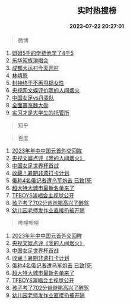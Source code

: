 <div align="center"><h2>实时热搜榜</h2><h4>2023-07-22 20:27:01</h4></div>

> 微博  

1. [姐姐5千的学费他学了4千5](https://s.weibo.com/weibo?q=%23%E5%A7%90%E5%A7%905%E5%8D%83%E7%9A%84%E5%AD%A6%E8%B4%B9%E4%BB%96%E5%AD%A6%E4%BA%864%E5%8D%835%23&t=31&band_rank=1&Refer=top)<br />
2. [乐华家族演唱会](https://s.weibo.com/weibo?q=%E4%B9%90%E5%8D%8E%E5%AE%B6%E6%97%8F%E6%BC%94%E5%94%B1%E4%BC%9A&t=31&band_rank=2&Refer=top)<br />
3. [成都大运村今天开村](https://s.weibo.com/weibo?q=%23%E6%88%90%E9%83%BD%E5%A4%A7%E8%BF%90%E6%9D%91%E4%BB%8A%E5%A4%A9%E5%BC%80%E6%9D%91%23&t=31&band_rank=3&Refer=top)<br />
4. [林靖恩](https://s.weibo.com/weibo?q=%E6%9E%97%E9%9D%96%E6%81%A9&t=31&band_rank=4&Refer=top)<br />
5. [封神终于不再甩锅女性](https://s.weibo.com/weibo?q=%23%E5%B0%81%E7%A5%9E%E7%BB%88%E4%BA%8E%E4%B8%8D%E5%86%8D%E7%94%A9%E9%94%85%E5%A5%B3%E6%80%A7%23&t=31&band_rank=5&Refer=top)<br />
6. [央视网文娱评价我的人间烟火](https://s.weibo.com/weibo?q=%23%E5%A4%AE%E8%A7%86%E7%BD%91%E6%96%87%E5%A8%B1%E8%AF%84%E4%BB%B7%E6%88%91%E7%9A%84%E4%BA%BA%E9%97%B4%E7%83%9F%E7%81%AB%23&t=31&band_rank=6&Refer=top)<br />
7. [中国女足vs丹麦队](https://s.weibo.com/weibo?q=%23%E4%B8%AD%E5%9B%BD%E5%A5%B3%E8%B6%B3vs%E4%B8%B9%E9%BA%A6%E9%98%9F%23&t=31&band_rank=7&Refer=top)<br />
8. [全面暴涨魏大勋](https://s.weibo.com/weibo?q=%23%E5%85%A8%E9%9D%A2%E6%9A%B4%E6%B6%A8%E9%AD%8F%E5%A4%A7%E5%8B%8B%23&t=31&band_rank=8&Refer=top)<br />
9. [实习才是大学生的托管所](https://s.weibo.com/weibo?q=%23%E5%AE%9E%E4%B9%A0%E6%89%8D%E6%98%AF%E5%A4%A7%E5%AD%A6%E7%94%9F%E7%9A%84%E6%89%98%E7%AE%A1%E6%89%80%23&t=31&band_rank=9&Refer=top)<br />

> 知乎  


> 百度  

1. [2023年年中中国元首外交回眸](https://www.baidu.com/s?wd=2023%E5%B9%B4%E5%B9%B4%E4%B8%AD%E4%B8%AD%E5%9B%BD%E5%85%83%E9%A6%96%E5%A4%96%E4%BA%A4%E5%9B%9E%E7%9C%B8&sa=fyb_news&rsv_dl=fyb_news)<br />
2. [央视文娱点评《我的人间烟火》](https://www.baidu.com/s?wd=%E5%A4%AE%E8%A7%86%E6%96%87%E5%A8%B1%E7%82%B9%E8%AF%84%E3%80%8A%E6%88%91%E7%9A%84%E4%BA%BA%E9%97%B4%E7%83%9F%E7%81%AB%E3%80%8B&sa=fyb_news&rsv_dl=fyb_news)<br />
3. [中国女足世界杯首战](https://www.baidu.com/s?wd=%E4%B8%AD%E5%9B%BD%E5%A5%B3%E8%B6%B3%E4%B8%96%E7%95%8C%E6%9D%AF%E9%A6%96%E6%88%98&sa=fyb_news&rsv_dl=fyb_news)<br />
4. [收藏！暑期非遗打卡计划](https://www.baidu.com/s?wd=%E6%94%B6%E8%97%8F%EF%BC%81%E6%9A%91%E6%9C%9F%E9%9D%9E%E9%81%97%E6%89%93%E5%8D%A1%E8%AE%A1%E5%88%92&sa=fyb_news&rsv_dl=fyb_news)<br />
5. [俄称4名俄记者遭乌军炮击 已致1死](https://www.baidu.com/s?wd=%E4%BF%84%E7%A7%B04%E5%90%8D%E4%BF%84%E8%AE%B0%E8%80%85%E9%81%AD%E4%B9%8C%E5%86%9B%E7%82%AE%E5%87%BB+%E5%B7%B2%E8%87%B41%E6%AD%BB&sa=fyb_news&rsv_dl=fyb_news)<br />
6. [超大特大城市最新名单来了](https://www.baidu.com/s?wd=%E8%B6%85%E5%A4%A7%E7%89%B9%E5%A4%A7%E5%9F%8E%E5%B8%82%E6%9C%80%E6%96%B0%E5%90%8D%E5%8D%95%E6%9D%A5%E4%BA%86&sa=fyb_news&rsv_dl=fyb_news)<br />
7. [TFBOYS演唱会主视觉公开](https://www.baidu.com/s?wd=TFBOYS%E6%BC%94%E5%94%B1%E4%BC%9A%E4%B8%BB%E8%A7%86%E8%A7%89%E5%85%AC%E5%BC%80&sa=fyb_news&rsv_dl=fyb_news)<br />
8. [孩子考了702分爸爸喝高兴了醉驾](https://www.baidu.com/s?wd=%E5%AD%A9%E5%AD%90%E8%80%83%E4%BA%86702%E5%88%86%E7%88%B8%E7%88%B8%E5%96%9D%E9%AB%98%E5%85%B4%E4%BA%86%E9%86%89%E9%A9%BE&sa=fyb_news&rsv_dl=fyb_news)<br />
9. [幼儿园老师发作业直接扔被开除](https://www.baidu.com/s?wd=%E5%B9%BC%E5%84%BF%E5%9B%AD%E8%80%81%E5%B8%88%E5%8F%91%E4%BD%9C%E4%B8%9A%E7%9B%B4%E6%8E%A5%E6%89%94%E8%A2%AB%E5%BC%80%E9%99%A4&sa=fyb_news&rsv_dl=fyb_news)<br />

> 哔哩哔哩  

1. [2023年年中中国元首外交回眸](https://www.baidu.com/s?wd=2023%E5%B9%B4%E5%B9%B4%E4%B8%AD%E4%B8%AD%E5%9B%BD%E5%85%83%E9%A6%96%E5%A4%96%E4%BA%A4%E5%9B%9E%E7%9C%B8&sa=fyb_news&rsv_dl=fyb_news)<br />
2. [央视文娱点评《我的人间烟火》](https://www.baidu.com/s?wd=%E5%A4%AE%E8%A7%86%E6%96%87%E5%A8%B1%E7%82%B9%E8%AF%84%E3%80%8A%E6%88%91%E7%9A%84%E4%BA%BA%E9%97%B4%E7%83%9F%E7%81%AB%E3%80%8B&sa=fyb_news&rsv_dl=fyb_news)<br />
3. [中国女足世界杯首战](https://www.baidu.com/s?wd=%E4%B8%AD%E5%9B%BD%E5%A5%B3%E8%B6%B3%E4%B8%96%E7%95%8C%E6%9D%AF%E9%A6%96%E6%88%98&sa=fyb_news&rsv_dl=fyb_news)<br />
4. [收藏！暑期非遗打卡计划](https://www.baidu.com/s?wd=%E6%94%B6%E8%97%8F%EF%BC%81%E6%9A%91%E6%9C%9F%E9%9D%9E%E9%81%97%E6%89%93%E5%8D%A1%E8%AE%A1%E5%88%92&sa=fyb_news&rsv_dl=fyb_news)<br />
5. [俄称4名俄记者遭乌军炮击 已致1死](https://www.baidu.com/s?wd=%E4%BF%84%E7%A7%B04%E5%90%8D%E4%BF%84%E8%AE%B0%E8%80%85%E9%81%AD%E4%B9%8C%E5%86%9B%E7%82%AE%E5%87%BB+%E5%B7%B2%E8%87%B41%E6%AD%BB&sa=fyb_news&rsv_dl=fyb_news)<br />
6. [超大特大城市最新名单来了](https://www.baidu.com/s?wd=%E8%B6%85%E5%A4%A7%E7%89%B9%E5%A4%A7%E5%9F%8E%E5%B8%82%E6%9C%80%E6%96%B0%E5%90%8D%E5%8D%95%E6%9D%A5%E4%BA%86&sa=fyb_news&rsv_dl=fyb_news)<br />
7. [TFBOYS演唱会主视觉公开](https://www.baidu.com/s?wd=TFBOYS%E6%BC%94%E5%94%B1%E4%BC%9A%E4%B8%BB%E8%A7%86%E8%A7%89%E5%85%AC%E5%BC%80&sa=fyb_news&rsv_dl=fyb_news)<br />
8. [孩子考了702分爸爸喝高兴了醉驾](https://www.baidu.com/s?wd=%E5%AD%A9%E5%AD%90%E8%80%83%E4%BA%86702%E5%88%86%E7%88%B8%E7%88%B8%E5%96%9D%E9%AB%98%E5%85%B4%E4%BA%86%E9%86%89%E9%A9%BE&sa=fyb_news&rsv_dl=fyb_news)<br />
9. [幼儿园老师发作业直接扔被开除](https://www.baidu.com/s?wd=%E5%B9%BC%E5%84%BF%E5%9B%AD%E8%80%81%E5%B8%88%E5%8F%91%E4%BD%9C%E4%B8%9A%E7%9B%B4%E6%8E%A5%E6%89%94%E8%A2%AB%E5%BC%80%E9%99%A4&sa=fyb_news&rsv_dl=fyb_news)<br />
